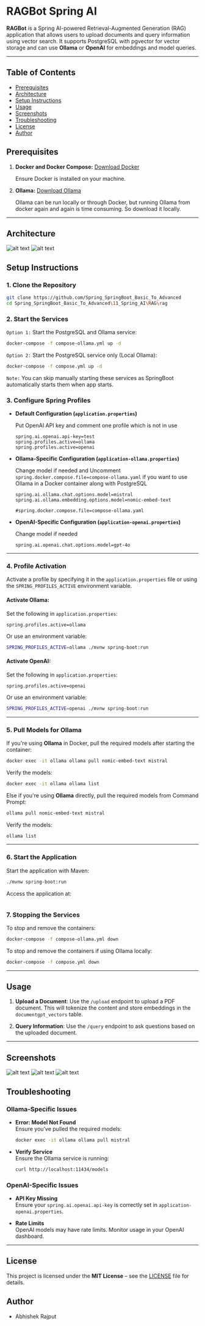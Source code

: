 # RAGBot Spring AI

**RAGBot** is a Spring AI-powered Retrieval-Augmented Generation (RAG) application that allows users to upload documents and query information using vector search. It supports PostgreSQL with pgvector for vector storage and can use **Ollama** or **OpenAI** for embeddings and model queries.

---


## Table of Contents

* [Prerequisites](#prerequisites)
* [Architecture](#architecture)
* [Setup Instructions](#setup-instructions)
* [Usage](#usage)
* [Screenshots](#screenshots)
* [Troubleshooting](#troubleshooting)
* [License](#license)
* [Author](#author)


## Prerequisites

1. **Docker and Docker Compose:** [Download Docker](https://www.docker.com/get-started)
    
    Ensure Docker is installed on your machine. 

2. **Ollama:** [Download Ollama](https://ollama.com/download)
    
    Ollama can be run locally or through Docker, but running Ollama from docker again and again is time consuming. So download it locally.  

---

## Architecture

  ![alt text](<screenshots/document_ingestion_pipeline.png>) 
  ![alt text](<screenshots/rag_architecture.png>) 

## Setup Instructions

### **1. Clone the Repository**
```bash
git clone https://github.com/Spring_SpringBoot_Basic_To_Advanced
cd Spring_SpringBoot_Basic_To_Advanced\11_Spring_AI\RAG\rag
```

### **2. Start the Services**
`Option 1:` 
Start the PostgreSQL and Ollama service:
```bash
docker-compose -f compose-ollama.yml up -d
```

`Option 2:` 
Start the PostgreSQL service only (Local Ollama):
```bash
docker-compose -f compose.yml up -d
```
`Note:` You can skip manually starting these services as SpringBoot automatically starts them when app starts.

### **3. Configure Spring Profiles**

- **Default Configuration (`application.properties`)**
  
  Put OpenAI API key and comment one profile which is not in use

  ```properties  
  spring.ai.openai.api-key=test
  spring.profiles.active=ollama
  spring.profiles.active=openai
  ```


- **Ollama-Specific Configuration (`application-ollama.properties`)**  
  
  Change model if needed and Uncomment `spring.docker.compose.file=compose-ollama.yaml` if you want to use Ollama in a Docker container along with PostgreSQL

  ```properties
  spring.ai.ollama.chat.options.model=mistral
  spring.ai.ollama.embedding.options.model=nomic-embed-text

  #spring.docker.compose.file=compose-ollama.yaml
  ```


- **OpenAI-Specific Configuration (`application-openai.properties`)**  
  
  Change model if needed

  ```properties
  spring.ai.openai.chat.options.model=gpt-4o
  ```

---

### 4. Profile Activation

Activate a profile by specifying it in the `application.properties` file or using the `SPRING_PROFILES_ACTIVE` environment variable.

#### **Activate Ollama**:
Set the following in `application.properties`:
```properties
spring.profiles.active=ollama
```

Or use an environment variable:
```bash
SPRING_PROFILES_ACTIVE=ollama ./mvnw spring-boot:run
```

#### **Activate OpenAI**:
Set the following in `application.properties`:
```properties
spring.profiles.active=openai
```

Or use an environment variable:
```bash
SPRING_PROFILES_ACTIVE=openai ./mvnw spring-boot:run
```

---

### 5. Pull Models for Ollama

If you're using **Ollama** in Docker, pull the required models after starting the container:
```bash
docker exec -it ollama ollama pull nomic-embed-text mistral
```

Verify the models:
```bash
docker exec -it ollama ollama list
```

Else if you're using **Ollama** directly, pull the required models from Command Prompt:
```bash
ollama pull nomic-embed-text mistral
```

Verify the models:
```bash
ollama list
```

---

### 6. Start the Application

Start the application with Maven:
```bash
./mvnw spring-boot:run
```

Access the application at:
```http://localhost:8080
```

### 7. Stopping the Services

To stop and remove the containers:
```bash
docker-compose -f compose-ollama.yml down
```

To stop and remove the containers if using Ollama locally:
```bash
docker-compose -f compose.yml down
```

---


## Usage

1. **Upload a Document**:
   Use the `/upload` endpoint to upload a PDF document. This will tokenize the content and store embeddings in the `documentgpt_vectors` table.

2. **Query Information**:
   Use the `/query` endpoint to ask questions based on the uploaded document.

---

## Screenshots

  ![alt text](<screenshots/upload.png>) 
  ![alt text](<screenshots/empty_chat.png>) 
  ![alt text](<screenshots/chat.png>) 


## Troubleshooting

### **Ollama-Specific Issues**
- **Error: Model Not Found**  
  Ensure you’ve pulled the required models:
  ```bash
  docker exec -it ollama ollama pull mistral
  ```

- **Verify Service**  
  Ensure the Ollama service is running:
  ```bash
  curl http://localhost:11434/models
  ```

### **OpenAI-Specific Issues**
- **API Key Missing**  
  Ensure your `spring.ai.openai.api-key` is correctly set in `application-openai.properties`.

- **Rate Limits**  
  OpenAI models may have rate limits. Monitor usage in your OpenAI dashboard.

---

## License

This project is licensed under the **MIT License** – see the [LICENSE](./LICENSE) file for details.

## Author
 
 - Abhishek Rajput
